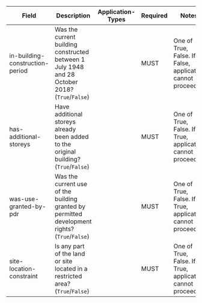 Field | Description | Application-Types | Required | Notes
-- | -- | -- | -- | --
in-building-construction-period | Was the current building constructed between 1 July 1948 and 28 October 2018? (`True`/`False`) |   | MUST | One of True, False. If False, application cannot proceed.
has-additional-storeys | Have additional storeys already been added to the original building? (`True`/`False`) |   | MUST | One of True, False. If True, application cannot proceed
was-use-granted-by-pdr | Was the current use of the building granted by permitted development rights? (`True`/`False`) |   | MUST | One of True, False. If True, application cannot proceed
site-location-constraint | Is any part of the land or site located in a restricted area? (`True`/`False`)  |   | MUST | One of True, False. If True, application cannot proceed
